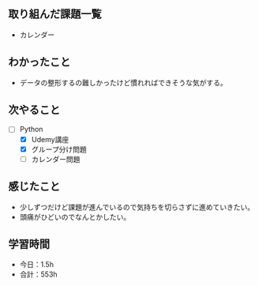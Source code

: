 ## 取り組んだ課題一覧

- カレンダー  

## わかったこと
- データの整形するの難しかったけど慣れればできそうな気がする。

## 次やること

- [ ] Python
    - [x] Udemy講座
    - [x] グループ分け問題
    - [ ] カレンダー問題

## 感じたこと
- 少しずつだけど課題が進んでいるので気持ちを切らさずに進めていきたい。
- 頭痛がひどいのでなんとかしたい。

## 学習時間

- 今日：1.5h
- 合計：553h